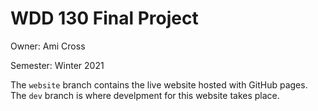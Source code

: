 # WDD 130 Final Project


Owner: Ami Cross

Semester: Winter 2021

The `website` branch contains the live website hosted with GitHub pages. The `dev` branch is where develpment for this website takes place.